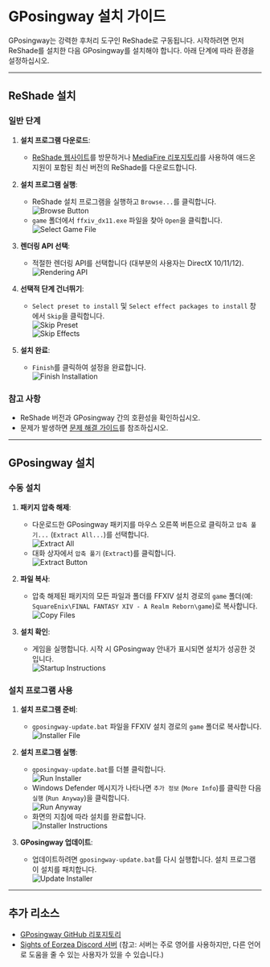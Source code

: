 # GPosingway 설치 가이드

GPosingway는 강력한 후처리 도구인 ReShade로 구동됩니다. 시작하려면 먼저 ReShade를 설치한 다음 GPosingway를 설치해야 합니다. 아래 단계에 따라 환경을 설정하십시오.

---

## ReShade 설치

### 일반 단계
1. **설치 프로그램 다운로드**:
    - [ReShade 웹사이트](https://reshade.me)를 방문하거나 [MediaFire 리포지토리](https://www.mediafire.com/folder/reshade_versions)를 사용하여 애드온 지원이 포함된 최신 버전의 ReShade를 다운로드합니다.

2. **설치 프로그램 실행**:
    - ReShade 설치 프로그램을 실행하고 `Browse...`를 클릭합니다.
        ![Browse Button](https://github.com/gposingway/gposingway/assets/18711130/6a57b0d1-5684-441b-94b3-01254d38095a)
    - `game` 폴더에서 `ffxiv_dx11.exe` 파일을 찾아 `Open`을 클릭합니다.
        ![Select Game File](https://github.com/gposingway/gposingway/assets/18711130/433815f2-3648-4efd-b8c3-18786bd1a657)

3. **렌더링 API 선택**:
    - 적절한 렌더링 API를 선택합니다 (대부분의 사용자는 DirectX 10/11/12).
        ![Rendering API](https://github.com/gposingway/gposingway/assets/18711130/45358023-2100-455c-9619-7c04f5487b4d)

4. **선택적 단계 건너뛰기**:
    - `Select preset to install` 및 `Select effect packages to install` 창에서 `Skip`을 클릭합니다.  
        ![Skip Preset](https://github.com/gposingway/gposingway/assets/18711130/c458f994-5b5e-495f-9c4e-04122a63b4a6)  
        ![Skip Effects](https://github.com/gposingway/gposingway/assets/18711130/0ff6a3ae-32f4-408a-935a-db9c8d30fb89)

5. **설치 완료**:
    - `Finish`를 클릭하여 설정을 완료합니다.  
        ![Finish Installation](https://github.com/gposingway/gposingway/assets/18711130/9ab2bf1f-a809-4130-aea7-0f767e8dbe84)

### 참고 사항
- ReShade 버전과 GPosingway 간의 호환성을 확인하십시오.  
- 문제가 발생하면 [문제 해결 가이드](troubleshooting.ko.md)를 참조하십시오.

---

## GPosingway 설치

### 수동 설치
1. **패키지 압축 해제**:
    - 다운로드한 GPosingway 패키지를 마우스 오른쪽 버튼으로 클릭하고 `압축 풀기...` (`Extract All...`)를 선택합니다.  
        ![Extract All](https://github.com/gposingway/gposingway/assets/18711130/7968f27b-f5b5-4c1c-ba07-5911a8f7a79e)
    - 대화 상자에서 `압축 풀기` (`Extract`)를 클릭합니다.  
        ![Extract Button](https://github.com/gposingway/gposingway/assets/18711130/7d3c3978-355e-4b0e-9a74-c64ab2318f65)

2. **파일 복사**:
    - 압축 해제된 패키지의 모든 파일과 폴더를 FFXIV 설치 경로의 `game` 폴더(예: `SquareEnix\FINAL FANTASY XIV - A Realm Reborn\game`)로 복사합니다.  
        ![Copy Files](https://github.com/gposingway/gposingway/assets/18711130/5654b154-4599-4623-94f2-d177c5668a18)

3. **설치 확인**:
    - 게임을 실행합니다. 시작 시 GPosingway 안내가 표시되면 설치가 성공한 것입니다.  
        ![Startup Instructions](https://github.com/gposingway/gposingway/assets/18711130/65ef0e5f-f49e-4903-9105-acd9bb9c41e9)

### 설치 프로그램 사용
1. **설치 프로그램 준비**:
    - `gposingway-update.bat` 파일을 FFXIV 설치 경로의 `game` 폴더로 복사합니다.  
        ![Installer File](https://github.com/gposingway/gposingway/assets/18711130/ab2da9d6-bf6c-4c15-bf44-20a8ddae69a1)

2. **설치 프로그램 실행**:
    - `gposingway-update.bat`를 더블 클릭합니다.  
        ![Run Installer](https://github.com/gposingway/gposingway/assets/18711130/9cf1ac93-20b7-41f3-b17e-4e44babb59fc)
    - Windows Defender 메시지가 나타나면 `추가 정보` (`More Info`)를 클릭한 다음 `실행` (`Run Anyway`)을 클릭합니다.  
        ![Run Anyway](https://github.com/gposingway/gposingway/assets/18711130/a47d0795-caa3-4a7e-a9f8-75d7b2d8961e)
    - 화면의 지침에 따라 설치를 완료합니다.  
        ![Installer Instructions](https://github.com/gposingway/gposingway/assets/18711130/57dbca2b-be15-4e7a-af70-ec97fbe3e03a)

3. **GPosingway 업데이트**:
    - 업데이트하려면 `gposingway-update.bat`를 다시 실행합니다. 설치 프로그램이 설치를 패치합니다.  
        ![Update Installer](https://github.com/gposingway/gposingway/assets/18711130/6dc7431a-9793-46b3-9889-434b645bac8e)

---

## 추가 리소스
- [GPosingway GitHub 리포지토리](https://github.com/gposingway/gposingway)
- [Sights of Eorzea Discord 서버](https://discord.com/servers/sights-of-eorzea-1124828911700811957) (참고: 서버는 주로 영어를 사용하지만, 다른 언어로 도움을 줄 수 있는 사용자가 있을 수 있습니다.)
